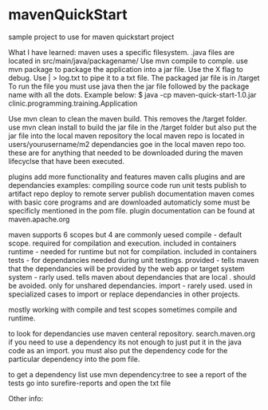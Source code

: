 # mavenQuickStart
sample project to use for maven quickstart project

What I have learned:
maven uses a specific filesystem. 
.java files are located in src/main/java/packagename/
Use mvn compile to comple.
use mvn package to package the application into a jar file.
Use the X flag to debug. Use | > log.txt to pipe it to a txt file.
The packaged jar file is in /target
To run the file you must use java then the jar file followed by the package name with all the dots. Example below:
$ java -cp maven-quick-start-1.0.jar clinic.programming.training.Application

Use mvn clean to clean the maven build. This removes the /target folder. 
use mvn clean install to build the jar file in the /target folder but also put the jar file into the local maven repository
the local maven repo is located in users/yourusername/m2
dependancies goe in the local maven repo too. these are for anything that needed to be downloaded during the maven lifecyclse that have been executed.

plugins add more functionality and features
maven calls plugins and are dependancies
examples:
	compiling source code
	run unit tests
	publish to artifact repo
	deploy to remote server
	publish documentation
maven comes with basic core programs and are downloaded automaticly
some must be specificly mentioned in the pom file.
plugin documentation can be found at maven.apache.org

maven supports 6 scopes but 4 are commonly uesed
compile - default scope. required for compilation and execution. included in containers
runtime - needed for runtime but not for compilation. included in containers
tests - for dependancies needed during unit testings.
provided - tells maven that the dependancies will be provided by the web app or target system
system - rarly used. tells maven about dependancies that are local . should be avoided. only for unshared dependancies.
import - rarely used. used in specialized cases to import or replace dependancies in other projects.

mostly working with compile and test scopes
sometimes compile and runtime.

to look for dependancies use maven centeral repository. search.maven.org
if you need to use a dependency its not enough to just put it in the java code as an import.
you must also put the dependency code for the particular dependency into the pom file.


to get a dependency list use mvn dependency:tree
to see a report of the tests go into surefire-reports and open the txt file

Other info:
